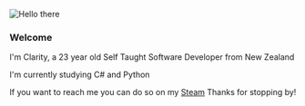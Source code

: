 ![Hello there](https://i.imgur.com/mpHTBwz.gif)
### Welcome 
I'm Clarity, a 23 year old Self Taught Software Developer from New Zealand

I'm currently studying C# and Python

If you want to reach me you can do so on my [Steam](https://steamcommunity.com/id/ClarityNZ)
Thanks for stopping by!


